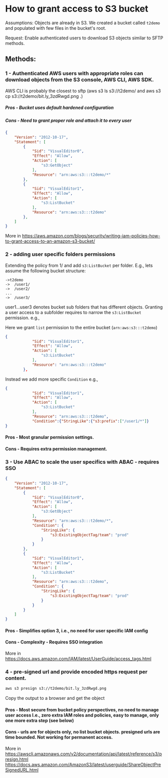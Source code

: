 # How to grant access to S3 bucket 

Assumptions:
Objects are already in S3. We created a bucket called `t2demo` and populated with few files in the bucket's root. 

Request: 
Enable authenticated users to download S3 objects similar to SFTP methods. 

## Methods:
### 1 - Authenticated AWS users with appropriate roles can download objects from the S3 console, AWS CLI, AWS SDK. 

AWS CLI is probably the closest to sftp (aws s3 ls s3://t2demo/ and aws s3 cp s3://t2demo/bit.ly_3zdRwgd.png .) 

##### Pros - Bucket uses default hardened configuration 
##### Cons - Need to grant proper role and attach it to every user

```json
{
    "Version": "2012-10-17",
    "Statement": [
        {
            "Sid": "VisualEditor0",
            "Effect": "Allow",
            "Action": [
                "s3:GetObject"
            ],
            "Resource": "arn:aws:s3:::t2demo/*"
        },
        {
            "Sid": "VisualEditor1",
            "Effect": "Allow",
            "Action": [
                "s3:ListBucket"
            ],
            "Resource": "arn:aws:s3:::t2demo"
        },
    ]
}
```

More in 
https://aws.amazon.com/blogs/security/writing-iam-policies-how-to-grant-access-to-an-amazon-s3-bucket/

### 2 - adding user specific folders permissions
Extending the policy from 1/ and add `s3:ListBucket` per folder. E.g., lets assume the following bucket structure:

```
->t2demo
->  /user1/
->  /user2/
...
->  /user3/
```

user1...user3 denotes bucket sub folders that has different objects. Granting a user access to a subfolder requires to narrow the `s3:ListBucket` permission. e.g.,

Here we grant `list` permission to the entire bucket (`arn:aws:s3:::t2demo`) 

```json
{
            "Sid": "VisualEditor1",
            "Effect": "Allow",
            "Action": [
                "s3:ListBucket"
            ],
            "Resource": "arn:aws:s3:::t2demo"
        },
```

Instead we add more specific `Condition` e.g.,

```json
{
            "Sid": "VisualEditor1",
            "Effect": "Allow",
            "Action": [
                "s3:ListBucket"
            ],
            "Resource": "arn:aws:s3:::t2demo",
            "Condition":{"StringLike":{"s3:prefix":["/user1/*"]}
}
``` 
#### Pros - Most granular permission settings.
#### Cons - Requires extra permission management.  

### 3 - Use ABAC to scale the user specifics with ABAC - requires SSO 

```json
{
    "Version": "2012-10-17",
    "Statement": [
        {
            "Sid": "VisualEditor0",
            "Effect": "Allow",
            "Action": [
                "s3:GetObject"
            ],
            "Resource": "arn:aws:s3:::t2demo/*",
            "Condition": {
                "StringLike": {
                    "s3:ExistingObjectTag/team": "prod"
                }
            }
        },
        {
            "Sid": "VisualEditor1",
            "Effect": "Allow",
            "Action": [
                "s3:ListBucket"
            ],
            "Resource": "arn:aws:s3:::t2demo",
            "Condition": {
                "StringLike": {
                    "s3:ExistingObjectTag/team": "prod"
                }
            }
        }
    ]
}
```

#### Pros - Simplifies option 3, i.e., no need for user specific IAM config
#### Cons - Complexity - Requires SSO integration 

More in 
https://docs.aws.amazon.com/IAM/latest/UserGuide/access_tags.html

### 4 - pre-signed url and provide encoded https request per content.

```bash
aws s3 presign s3://t2demo/bit.ly_3zdRwgd.png
```
Copy the output to a browser and get the object


#### Pros - Most secure from bucket policy perspectives, no need to manage user access I.e., zero extra IAM roles and policies, easy to manage, only one more extra step (see below)
#### Cons - urls are for objects only, no list bucket objects. presigned urls are time bounded. Not working for permanent access.   


More in
https://awscli.amazonaws.com/v2/documentation/api/latest/reference/s3/presign.html
https://docs.aws.amazon.com/AmazonS3/latest/userguide/ShareObjectPreSignedURL.html


